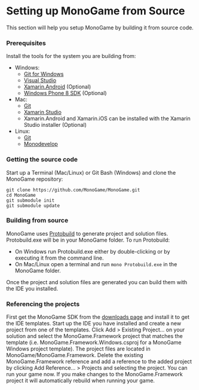 # Setting up MonoGame from Source

This section will help you setup MonoGame by building it from source code.

### Prerequisites

Install the tools for the system you are building from:
* Windows: 
  * [Git for Windows](https://git-scm.com/download/win)
  * [Visual Studio](https://www.visualstudio.com/)
  * [Xamarin.Android](https://www.xamarin.com/download) (Optional)
  * [Windows Phone 8 SDK](https://www.microsoft.com/en-us/download/details.aspx?id=35471) (Optional)
* Mac: 
  * [Git](https://git-scm.com/download/mac)
  * [Xamarin Studio](https://store.xamarin.com/)
  * Xamarin.Android and Xamarin.iOS can be installed with the Xamarin Studio installer (Optional)
* Linux: 
  * [Git](https://git-scm.com/download/linux)
  * [Monodevelop](http://www.monodevelop.com/download/linux/)

### Getting the source code

Start up a Terminal (Mac/Linux) or Git Bash (Windows) and clone the MonoGame repository:
```
git clone https://github.com/MonoGame/MonoGame.git
cd MonoGame
git submodule init
git submodule update
```

### Building from source

MonoGame uses [Protobuild](https://protobuild.org/) to generate project and solution files. Protobuild.exe will be in your MonoGame folder. To run Protobuild:

- On Windows run Protobuild.exe either by double-clicking or by executing it from the command line.
- On Mac/Linux open a terminal and run `mono Protobuild.exe` in the MonoGame folder.

Once the project and solution files are generated you can build them with the IDE you installed.

### Referencing the projects

First get the MonoGame SDK from the [downloads page](http://www.monogame.net/downloads/) and install it to get the IDE templates. Start up the IDE you have installed and create a new project from one of the templates. Click Add > Existing Project... on your solution and select the MonoGame.Framework project that matches the template (i.e. MonoGame.Framework.Windows.csproj for a MonoGame Windows project template). The project files are located in MonoGame/MonoGame.Framework. Delete the existing MonoGame.Framework reference and add a reference to the added project by clicking Add Reference... > Projects and selecting the project. You can run your game now. If you make changes to the MonoGame.Framework project it will automatically rebuild when running your game.
